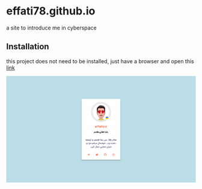 # effati78.github.io


a site to introduce me in cyberspace

## Installation


this project does not need to be installed, just have a browser and open this [link](https://effati78.github.io/)


![Site image](images/site.png)
